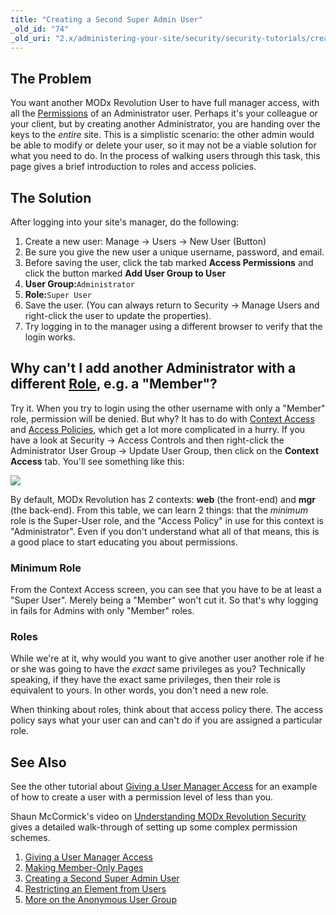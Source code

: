 ```yaml
---
title: "Creating a Second Super Admin User"
_old_id: "74"
_old_uri: "2.x/administering-your-site/security/security-tutorials/creating-a-second-super-admin-user"
---
```


## The Problem

You want another MODx Revolution User to have full manager access, with all the [Permissions](building-sites/client-proofing/security/policies/permissions "Permissions") of an Administrator user. Perhaps it's your colleague or your client, but by creating another Administrator, you are handing over the keys to the _entire_ site. This is a simplistic scenario: the other admin would be able to modify or delete your user, so it may not be a viable solution for what you need to do. In the process of walking users through this task, this page gives a brief introduction to roles and access policies.

## The Solution

After logging into your site's manager, do the following:

1. Create a new user: Manage -> Users -> New User (Button)
2. Be sure you give the new user a unique username, password, and email.
3. Before saving the user, click the tab marked **Access Permissions** and click the button marked **Add User Group to User**
  1. **User Group:**`Administrator`
  2. **Role:**`Super User`
4. Save the user. (You can always return to Security -> Manage Users and right-click the user to update the properties).
5. Try logging in to the manager using a different browser to verify that the login works.

## Why can't I add another Administrator with a different [Role](building-sites/client-proofing/security/roles "Roles"), e.g. a "Member"?

Try it. When you try to login using the other username with only a "Member" role, permission will be denied. But why? It has to do with [Context Access](building-sites/contexts "Contexts") and [Access Policies](building-sites/client-proofing/security/policies "Policies"), which get a lot more complicated in a hurry. If you have a look at Security -> Access Controls and then right-click the Administrator User Group -> Update User Group, then click on the **Context Access** tab. You'll see something like this:

![](/download/attachments/33226828/User-Group-Perms.jpg?version=1&modificationDate=1287981106000)

By default, MODx Revolution has 2 contexts: **web** (the front-end) and **mgr** (the back-end). From this table, we can learn 2 things: that the _minimum_ role is the Super-User role, and the "Access Policy" in use for this context is "Administrator". Even if you don't understand what all of that means, this is a good place to start educating you about permissions.

### Minimum Role

From the Context Access screen, you can see that you have to be at least a "Super User". Merely being a "Member" won't cut it. So that's why logging in fails for Admins with only "Member" roles.

### Roles

While we're at it, why would you want to give another user another role if he or she was going to have the _exact_ same privileges as you? Technically speaking, if they have the exact same privileges, then their role is equivalent to yours. In other words, you don't need a new role.

When thinking about roles, think about that access policy there. The access policy says what your user can and can't do if you are assigned a particular role.

## See Also

See the other tutorial about [Giving a User Manager Access](building-sites/client-proofing/security/security-tutorials/giving-a-user-manager-access "Giving a User Manager Access") for an example of how to create a user with a permission level of less than you.

Shaun McCormick's video on [Understanding MODx Revolution Security](http://vimeo.com/13856994) gives a detailed walk-through of setting up some complex permission schemes.

1. [Giving a User Manager Access](building-sites/client-proofing/security/security-tutorials/giving-a-user-manager-access)
2. [Making Member-Only Pages](building-sites/client-proofing/security/security-tutorials/making-member-only-pages)
3. [Creating a Second Super Admin User](building-sites/client-proofing/security/security-tutorials/creating-a-second-super-admin-user)
4. [Restricting an Element from Users](building-sites/client-proofing/security/security-tutorials/restricting-an-element-from-users)
5. [More on the Anonymous User Group](building-sites/client-proofing/security/security-tutorials/more-on-the-anonymous-user-group)